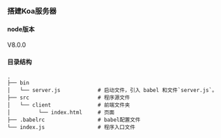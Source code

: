 ### 搭建Koa服务器
#### node版本
V8.0.0
#### 目录结构
```
.
├── bin                      
│   └── server.js            # 启动文件，引入 babel 和文件`server.js`。
├── src                      # 程序源文件         
│   └── client               # 前端文件夹
│         └── index.html     # 页面  
├── .babelrc                 # babel配置文件
└── index.js                 # 程序入口文件
```


